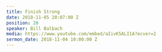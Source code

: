 ```yaml
---
title: Finish Strong
date: 2018-11-05 20:07:00 Z
position: 20
speaker: Bill Balbach
media: https://www.youtube.com/embed/aIivK5ALI1A?ecver=2
sermon_date: 2018-11-04 10:00:00 Z
---
```



